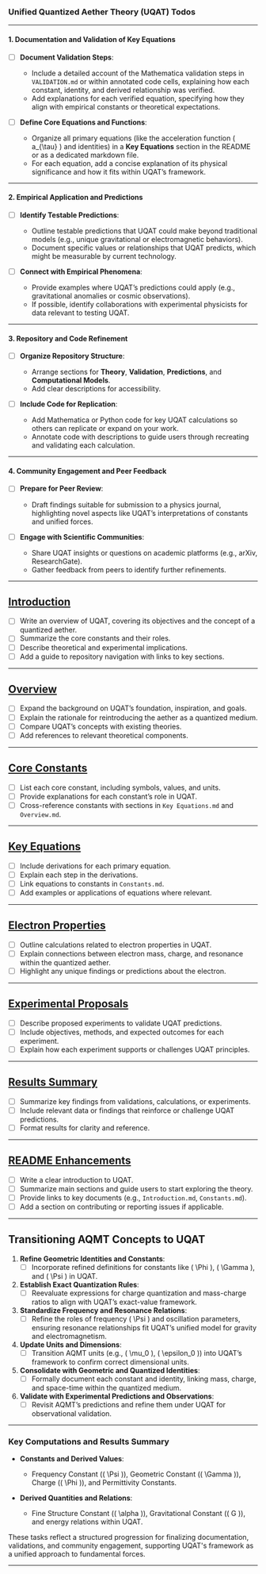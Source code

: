 ### **Unified Quantized Aether Theory (UQAT) Todos**

---

#### **1. Documentation and Validation of Key Equations**
   - [ ] **Document Validation Steps**:
       - Include a detailed account of the Mathematica validation steps in `VALIDATION.md` or within annotated code cells, explaining how each constant, identity, and derived relationship was verified.
       - Add explanations for each verified equation, specifying how they align with empirical constants or theoretical expectations.

   - [ ] **Define Core Equations and Functions**:
       - Organize all primary equations (like the acceleration function \( a_{\tau} \) and identities) in a **Key Equations** section in the README or as a dedicated markdown file.
       - For each equation, add a concise explanation of its physical significance and how it fits within UQAT’s framework.

---

#### **2. Empirical Application and Predictions**
   - [ ] **Identify Testable Predictions**:
       - Outline testable predictions that UQAT could make beyond traditional models (e.g., unique gravitational or electromagnetic behaviors).
       - Document specific values or relationships that UQAT predicts, which might be measurable by current technology.

   - [ ] **Connect with Empirical Phenomena**:
       - Provide examples where UQAT’s predictions could apply (e.g., gravitational anomalies or cosmic observations).
       - If possible, identify collaborations with experimental physicists for data relevant to testing UQAT.

---

#### **3. Repository and Code Refinement**
   - [ ] **Organize Repository Structure**:
       - Arrange sections for **Theory**, **Validation**, **Predictions**, and **Computational Models**.
       - Add clear descriptions for accessibility.

   - [ ] **Include Code for Replication**:
       - Add Mathematica or Python code for key UQAT calculations so others can replicate or expand on your work.
       - Annotate code with descriptions to guide users through recreating and validating each calculation.

---

#### **4. Community Engagement and Peer Feedback**
   - [ ] **Prepare for Peer Review**:
       - Draft findings suitable for submission to a physics journal, highlighting novel aspects like UQAT’s interpretations of constants and unified forces.

   - [ ] **Engage with Scientific Communities**:
       - Share UQAT insights or questions on academic platforms (e.g., arXiv, ResearchGate).
       - Gather feedback from peers to identify further refinements.

---

## **[Introduction](/docs/Introduction.md)**
- [ ] Write an overview of UQAT, covering its objectives and the concept of a quantized aether.
- [ ] Summarize the core constants and their roles.
- [ ] Describe theoretical and experimental implications.
- [ ] Add a guide to repository navigation with links to key sections.

---

##  **[Overview](/docs/Theory/Overview.md)**
- [ ] Expand the background on UQAT’s foundation, inspiration, and goals.
- [ ] Explain the rationale for reintroducing the aether as a quantized medium.
- [ ] Compare UQAT’s concepts with existing theories.
- [ ] Add references to relevant theoretical components.

---

## **[Core Constants](/docs/Constants.md)**
- [ ] List each core constant, including symbols, values, and units.
- [ ] Provide explanations for each constant’s role in UQAT.
- [ ] Cross-reference constants with sections in `Key Equations.md` and `Overview.md`.

---

## **[Key Equations](/docs/Equations.md)**
- [ ] Include derivations for each primary equation.
- [ ] Explain each step in the derivations.
- [ ] Link equations to constants in `Constants.md`.
- [ ] Add examples or applications of equations where relevant.

---

## **[Electron Properties](/docs/Electron_Properties.md)**
- [ ] Outline calculations related to electron properties in UQAT.
- [ ] Explain connections between electron mass, charge, and resonance within the quantized aether.
- [ ] Highlight any unique findings or predictions about the electron.

---

## **[Experimental Proposals](/docs/Proposals.md)**
- [ ] Describe proposed experiments to validate UQAT predictions.
- [ ] Include objectives, methods, and expected outcomes for each experiment.
- [ ] Explain how each experiment supports or challenges UQAT principles.

---

## **[Results Summary](/docs/Results.md)**
- [ ] Summarize key findings from validations, calculations, or experiments.
- [ ] Include relevant data or findings that reinforce or challenge UQAT predictions.
- [ ] Format results for clarity and reference.

---

## **[README Enhancements](/docs/README.md)**
- [ ] Write a clear introduction to UQAT.
- [ ] Summarize main sections and guide users to start exploring the theory.
- [ ] Provide links to key documents (e.g., `Introduction.md`, `Constants.md`).
- [ ] Add a section on contributing or reporting issues if applicable.

---

## Transitioning AQMT Concepts to UQAT
1. **Refine Geometric Identities and Constants**:
   - [ ] Incorporate refined definitions for constants like \( \Phi \), \( \Gamma \), and \( \Psi \) in UQAT.
   
2. **Establish Exact Quantization Rules**:
   - [ ] Reevaluate expressions for charge quantization and mass-charge ratios to align with UQAT’s exact-value framework.

3. **Standardize Frequency and Resonance Relations**:
   - [ ] Refine the roles of frequency \( \Psi \) and oscillation parameters, ensuring resonance relationships fit UQAT’s unified model for gravity and electromagnetism.

4. **Update Units and Dimensions**:
   - [ ] Transition AQMT units (e.g., \( \mu_0 \), \( \epsilon_0 \)) into UQAT’s framework to confirm correct dimensional units.

5. **Consolidate with Geometric and Quantized Identities**:
   - [ ] Formally document each constant and identity, linking mass, charge, and space-time within the quantized medium.

6. **Validate with Experimental Predictions and Observations**:
   - [ ] Revisit AQMT’s predictions and refine them under UQAT for observational validation.

---

### Key Computations and Results Summary
- **Constants and Derived Values**:
   - Frequency Constant (\( \Psi \)), Geometric Constant (\( \Gamma \)), Charge (\( \Phi \)), and Permittivity Constants.

- **Derived Quantities and Relations**:
   - Fine Structure Constant (\( \alpha \)), Gravitational Constant (\( G \)), and energy relations within UQAT.

These tasks reflect a structured progression for finalizing documentation, validations, and community engagement, supporting UQAT's framework as a unified approach to fundamental forces.

---